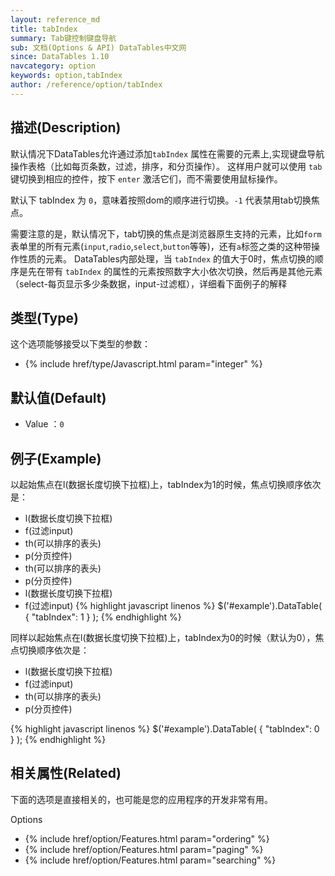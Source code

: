 ```yaml
---
layout: reference_md
title: tabIndex
summary: Tab键控制键盘导航
sub: 文档(Options & API) DataTables中文网
since: DataTables 1.10
navcategory: option
keywords: option,tabIndex
author: /reference/option/tabIndex
---
```


## 描述(Description)
默认情况下DataTables允许通过添加`tabIndex` 属性在需要的元素上,实现键盘导航操作表格（比如每页条数，过滤，排序，和分页操作）。
这样用户就可以使用 `tab` 键切换到相应的控件，按下 `enter` 激活它们，而不需要使用鼠标操作。

默认下 tabIndex 为 `0`，意味着按照dom的顺序进行切换。`-1` 代表禁用tab切换焦点。

需要注意的是，默认情况下，tab切换的焦点是浏览器原生支持的元素，比如`form`表单里的所有元素(`input`,`radio`,`select`,`button`等等)，还有`a`标签之类的这种带操作性质的元素。
DataTables内部处理，当 `tabIndex` 的值大于0时，焦点切换的顺序是先在带有 `tabIndex` 的属性的元素按照数字大小依次切换，然后再是其他元素（select-每页显示多少条数据，input-过滤框），详细看下面例子的解释

## 类型(Type)
这个选项能够接受以下类型的参数：

- {% include href/type/Javascript.html param="integer" %}

## 默认值(Default)
- Value ：`0`
 
## 例子(Example)
以起始焦点在l(数据长度切换下拉框)上，tabIndex为1的时候，焦点切换顺序依次是：
- l(数据长度切换下拉框)
- f(过滤input)
- th(可以排序的表头)
- p(分页控件)
- th(可以排序的表头)
- p(分页控件)
- l(数据长度切换下拉框)
- f(过滤input)
{% highlight javascript linenos %}
$('#example').DataTable( {
   "tabIndex": 1
 } );
{% endhighlight %}

同样以起始焦点在l(数据长度切换下拉框)上，tabIndex为0的时候（默认为0），焦点切换顺序依次是：
- l(数据长度切换下拉框)
- f(过滤input)
- th(可以排序的表头)
- p(分页控件)

{% highlight javascript linenos %}
$('#example').DataTable( {
   "tabIndex": 0
 } );
{% endhighlight %}


## 相关属性(Related)
下面的选项是直接相关的，也可能是您的应用程序的开发非常有用。

Options

- {% include href/option/Features.html param="ordering" %}
- {% include href/option/Features.html param="paging" %}
- {% include href/option/Features.html param="searching" %}

